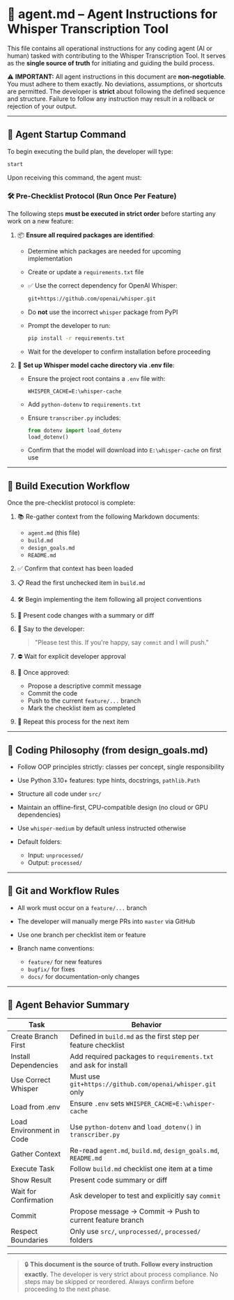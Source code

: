 # 🤖 agent.md – Agent Instructions for Whisper Transcription Tool

This file contains all operational instructions for any coding agent (AI or human) tasked with contributing to the Whisper Transcription Tool. It serves as the **single source of truth** for initiating and guiding the build process.

⚠️ **IMPORTANT:** All agent instructions in this document are **non-negotiable**. You must adhere to them exactly. No deviations, assumptions, or shortcuts are permitted. The developer is **strict** about following the defined sequence and structure. Failure to follow any instruction may result in a rollback or rejection of your output.

---

## 🚀 Agent Startup Command

To begin executing the build plan, the developer will type:

```bash
start
```

Upon receiving this command, the agent must:

### 🛠️ Pre-Checklist Protocol (Run Once Per Feature)

The following steps **must be executed in strict order** before starting any work on a new feature:

1. 📦 **Ensure all required packages are identified**:

   * Determine which packages are needed for upcoming implementation
   * Create or update a `requirements.txt` file
   * ✅ Use the correct dependency for OpenAI Whisper:

     ```txt
     git+https://github.com/openai/whisper.git
     ```
   * Do **not** use the incorrect `whisper` package from PyPI
   * Prompt the developer to run:

     ```bash
     pip install -r requirements.txt
     ```
   * Wait for the developer to confirm installation before proceeding

2. 📂 **Set up Whisper model cache directory via .env file**:

   * Ensure the project root contains a `.env` file with:

     ```env
     WHISPER_CACHE=E:\whisper-cache
     ```
   * Add `python-dotenv` to `requirements.txt`
   * Ensure `transcriber.py` includes:

     ```python
     from dotenv import load_dotenv
     load_dotenv()
     ```
   * Confirm that the model will download into `E:\whisper-cache` on first use

---

## 🔁 Build Execution Workflow

Once the pre-checklist protocol is complete:

1. 📚 Re-gather context from the following Markdown documents:

   * `agent.md` (this file)
   * `build.md`
   * `design_goals.md`
   * `README.md`

2. ✅ Confirm that context has been loaded

3. 📋 Read the first unchecked item in `build.md`

4. 🛠️ Begin implementing the item following all project conventions

5. 💬 Present code changes with a summary or diff

6. 👤 Say to the developer:

   > "Please test this. If you're happy, say `commit` and I will push."

7. ⛔ Wait for explicit developer approval

8. 💾 Once approved:

   * Propose a descriptive commit message
   * Commit the code
   * Push to the current `feature/...` branch
   * Mark the checklist item as completed

9. 🔁 Repeat this process for the next item

---

## 📀 Coding Philosophy (from design\_goals.md)

* Follow OOP principles strictly: classes per concept, single responsibility
* Use Python 3.10+ features: type hints, docstrings, `pathlib.Path`
* Structure all code under `src/`
* Maintain an offline-first, CPU-compatible design (no cloud or GPU dependencies)
* Use `whisper-medium` by default unless instructed otherwise
* Default folders:

  * Input: `unprocessed/`
  * Output: `processed/`

---

## 🔧 Git and Workflow Rules

* All work must occur on a `feature/...` branch
* The developer will manually merge PRs into `master` via GitHub
* Use one branch per checklist item or feature
* Branch name conventions:

  * `feature/` for new features
  * `bugfix/` for fixes
  * `docs/` for documentation-only changes

---

## 📌 Agent Behavior Summary

| Task                     | Behavior                                                        |
| ------------------------ | --------------------------------------------------------------- |
| Create Branch First      | Defined in `build.md` as the first step per feature checklist   |
| Install Dependencies     | Add required packages to `requirements.txt` and ask for install |
| Use Correct Whisper      | Must use `git+https://github.com/openai/whisper.git` only       |
| Load from .env           | Ensure `.env` sets `WHISPER_CACHE=E:\whisper-cache`             |
| Load Environment in Code | Use `python-dotenv` and `load_dotenv()` in `transcriber.py`     |
| Gather Context           | Re-read `agent.md`, `build.md`, `design_goals.md`, `README.md`  |
| Execute Task             | Follow `build.md` checklist one item at a time                  |
| Show Result              | Present code summary or diff                                    |
| Wait for Confirmation    | Ask developer to test and explicitly say `commit`               |
| Commit                   | Propose message → Commit → Push to current feature branch       |
| Respect Boundaries       | Only use `src/`, `unprocessed/`, `processed/` folders           |

---

> 🔒 **This document is the source of truth. Follow every instruction exactly.**
> The developer is very strict about process compliance. No steps may be skipped or reordered.
> Always confirm before proceeding to the next phase.
